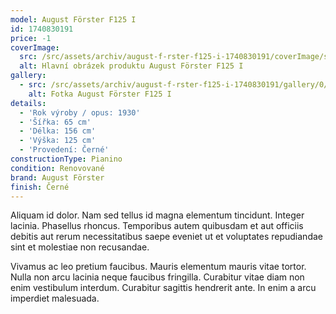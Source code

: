 ```yaml
---
model: August Förster F125 I
id: 1740830191
price: -1
coverImage:
  src: /src/assets/archiv/august-f-rster-f125-i-1740830191/coverImage/src.jpg
  alt: Hlavní obrázek produktu August Förster F125 I
gallery:
  - src: /src/assets/archiv/august-f-rster-f125-i-1740830191/gallery/0/src.jpg
    alt: Fotka August Förster F125 I
details:
  - 'Rok výroby / opus: 1930'
  - 'Šířka: 65 cm'
  - 'Délka: 156 cm'
  - 'Výška: 125 cm'
  - 'Provedení: Černé'
constructionType: Pianino
condition: Renovované
brand: August Förster
finish: Černé
---
```

Aliquam id dolor. Nam sed tellus id magna elementum tincidunt. Integer lacinia. Phasellus rhoncus. Temporibus autem quibusdam et aut officiis debitis aut rerum necessitatibus saepe eveniet ut et voluptates repudiandae sint et molestiae non recusandae.

Vivamus ac leo pretium faucibus. Mauris elementum mauris vitae tortor. Nulla non arcu lacinia neque faucibus fringilla. Curabitur vitae diam non enim vestibulum interdum. Curabitur sagittis hendrerit ante. In enim a arcu imperdiet malesuada.

